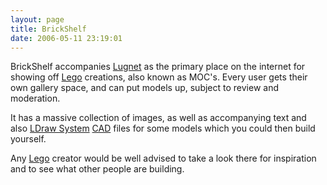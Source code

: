```yaml
---
layout: page
title: BrickShelf
date: 2006-05-11 23:19:01
---
```

<p>BrickShelf accompanies <a href="/wiki/lugnet.html" title="Lego Users Group Network">Lugnet</a> as the primary place on the internet for showing off <a href="/wiki/lego.html" title="The best known construction toy">Lego</a> creations, also known as MOC's. Every user gets their own gallery space, and can put models up, subject to review and moderation.
</p>
<p>It has a massive collection of images, as well as accompanying text and also <a href="/wiki/ldraw_system.html" title="The primary system for CAD representation of Lego parts">LDraw System</a> <a href="/wiki/cad.html" title="Computer Aided Design">CAD</a> files for some models which you could then build yourself.
</p>
<p>Any <a href="/wiki/lego.html" title="The best known construction toy">Lego</a> creator would be well advised to take a look there for inspiration and to see what other people are building.
</p>
